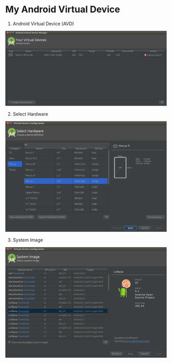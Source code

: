 # My Android Virtual Device

1. Android Virtual Device (AVD)
  
  ![](https://github.com/ISILAndroid/am1_group2016_2/blob/Lesson1/avd_emulator/avd01.png)

2. Select Hardware

  ![](https://github.com/ISILAndroid/am1_group2016_2/blob/Lesson1/avd_emulator/avd2.png)
  
3. System Image

  ![](https://github.com/ISILAndroid/am1_group2016_2/blob/Lesson1/avd_emulator/avd3.png)
